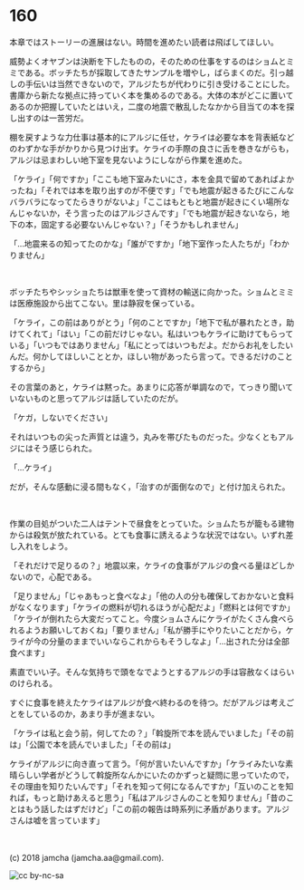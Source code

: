 # 160

本章ではストーリーの進展はない。時間を進めたい読者は飛ばしてほしい。  

威勢よくオヤブンは決断を下したものの，そのための仕事をするのはショムとミミである。ボッチたちが採取してきたサンプルを増やし，ばらまくのだ。引っ越しの手伝いは当然できないので，アルジたちが代わりに引き受けることにした。書庫から新たな拠点に持っていく本を集めるのである。大体の本がどこに置いてあるのか把握していたとはいえ，二度の地震で散乱したなかから目当ての本を探し出すのは一苦労だ。  

棚を戻すような力仕事は基本的にアルジに任せ，ケライは必要な本を背表紙などのわずかな手がかりから見つけ出す。ケライの手際の良さに舌を巻きながらも，アルジは忌まわしい地下室を見ないようにしながら作業を進めた。  

「ケライ」「何ですか」「ここも地下室みたいにさ，本を金具で留めてあればよかったね」「それでは本を取り出すのが不便です」「でも地震が起きるたびにこんなバラバラになってたらきりがないよ」「ここはもともと地震が起きにくい場所なんじゃないか，そう言ったのはアルジさんです」「でも地震が起きないなら，地下の本，固定する必要ないんじゃない？」「そうかもしれません」  

「…地震来るの知ってたのかな」「誰がですか」「地下室作った人たちが」「わかりません」  

<br>  

ボッチたちやシッショたちは獣車を使って資材の輸送に向かった。ショムとミミは医療施設から出てこない。里は静寂を保っている。  

「ケライ，この前はありがとう」「何のことですか」「地下で私が暴れたとき，助けてくれて」「はい」「この前だけじゃない。私はいつもケライに助けてもらっている」「いつもではありません」「私にとってはいつもだよ。だからお礼をしたいんだ。何かしてほしいこととか，ほしい物があったら言って。できるだけのことするから」  

その言葉のあと，ケライは黙った。あまりに応答が単調なので，てっきり聞いていないものと思ってアルジは話していたのだが。  

「ケガ，しないでください」  

それはいつもの尖った声質とは違う，丸みを帯びたものだった。少なくともアルジにはそう感じられた。  

「…ケライ」  

だが，そんな感動に浸る間もなく，「治すのが面倒なので」と付け加えられた。  

<br>  

作業の目処がついた二人はテントで昼食をとっていた。ショムたちが籠もる建物からは殺気が放たれている。とても食事に誘えるような状況ではない。いずれ差し入れをしよう。  

「それだけで足りるの？」地震以来，ケライの食事がアルジの食べる量ほどしかないので，心配である。  

「足りません」「じゃあもっと食べなよ」「他の人の分も確保しておかないと食料がなくなります」「ケライの燃料が切れるほうが心配だよ」「燃料とは何ですか」「ケライが倒れたら大変だってこと。今度ショムさんにケライがたくさん食べられるようお願いしておくね」「要りません」「私が勝手にやりたいことだから，ケライが今の分量のままでいいならこれからもそうしなよ」「…出された分は全部食べます」  

素直でいい子。そんな気持ちで頭をなでようとするアルジの手は容赦なくはらいのけられる。  

すぐに食事を終えたケライはアルジが食べ終わるのを待つ。だがアルジは考えごとをしているのか，あまり手が進まない。  

「ケライは私と会う前，何してたの？」「斡旋所で本を読んでいました」「その前は」「公園で本を読んでいました」「その前は」  

ケライがアルジに向き直って言う。「何が言いたいんですか」「ケライみたいな素晴らしい学者がどうして斡旋所なんかにいたのかずっと疑問に思っていたので，その理由を知りたいんです」「それを知って何になるんですか」「互いのことを知れば，もっと助けあえると思う」「私はアルジさんのことを知りません」「昔のことはもう話したはずだけど」「この前の報告は時系列に矛盾があります。アルジさんは嘘を言っています」  

<br>  
<br>  
(c) 2018 jamcha (jamcha.aa@gmail.com).  

![cc by-nc-sa](https://i.creativecommons.org/l/by-nc-sa/4.0/88x31.png)
